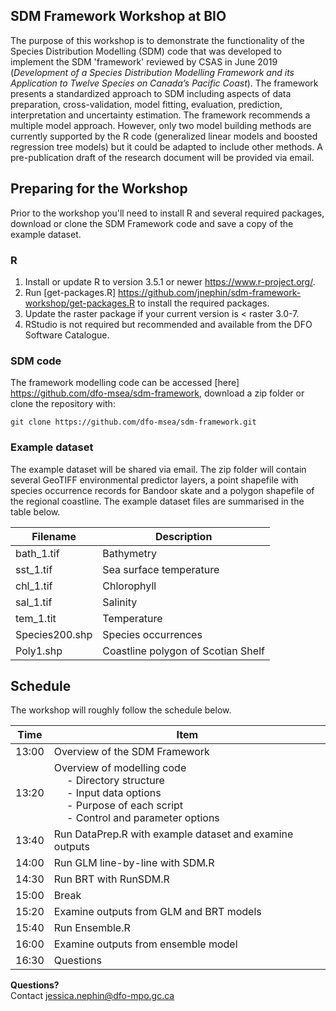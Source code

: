 ## SDM Framework Workshop at BIO
The purpose of this workshop is to demonstrate the functionality of the Species Distribution Modelling (SDM) code that was developed to implement the SDM 'framework' reviewed by CSAS in June 2019 (*Development of a Species Distribution Modelling Framework and its Application to Twelve Species on Canada’s Pacific Coast*). The framework presents a standardized approach to SDM including aspects of data preparation, cross-validation, model fitting, evaluation, prediction, interpretation and uncertainty estimation. The framework recommends a multiple model approach. However, only two model building methods are currently supported by the R code (generalized linear models and boosted regression tree models) but it could be adapted to include other methods. A pre-publication draft of the research document will be provided via email.

## Preparing for the Workshop
Prior to the workshop you'll need to install R and several required packages, download or clone the SDM Framework code and save a copy of the example dataset.

### R
1. Install or update R to version 3.5.1 or newer https://www.r-project.org/.
2. Run [get-packages.R] https://github.com/jnephin/sdm-framework-workshop/get-packages.R to install the required packages.
3. Update the raster package if your current version is < raster 3.0-7.
4. RStudio is not required but recommended and available from the DFO Software Catalogue.

### SDM code
The framework modelling code can be accessed [here] https://github.com/dfo-msea/sdm-framework, download a zip folder or clone the repository with:
```git
git clone https://github.com/dfo-msea/sdm-framework.git
```

### Example dataset
The example dataset will be shared via email. The zip folder will contain several GeoTIFF environmental predictor layers, a point shapefile with species occurrence records for Bandoor skate and a polygon shapefile of the regional coastline. The example dataset files are summarised in the table below.

|Filename |Description|
|-------|-----------------------|
|bath_1.tif |Bathymetry|
|sst_1.tif |Sea surface temperature|
|chl_1.tif |Chlorophyll|
|sal_1.tif |Salinity|
|tem_1.tit |Temperature|
|Species200.shp |Species occurrences|
|Poly1.shp |Coastline polygon of Scotian Shelf|


## Schedule
The workshop will roughly follow the schedule below.

|Time|Item|
|-------|-----------------------|
| 13:00 | Overview of the SDM Framework |
| 13:20 | Overview of modelling code <br>&emsp; - Directory structure <br>&emsp; - Input data options <br>&emsp; - Purpose of each script <br>&emsp; - Control and parameter options |
| 13:40 | Run DataPrep.R with example dataset and examine outputs |
| 14:00 | Run GLM line-by-line with SDM.R |
| 14:30 | Run BRT with RunSDM.R |
| 15:00 | Break |
| 15:20 | Examine outputs from GLM and BRT models |
| 15:40 | Run Ensemble.R |
| 16:00 | Examine outputs from ensemble model |
| 16:30 | Questions |


**Questions?**  
Contact jessica.nephin@dfo-mpo.gc.ca
